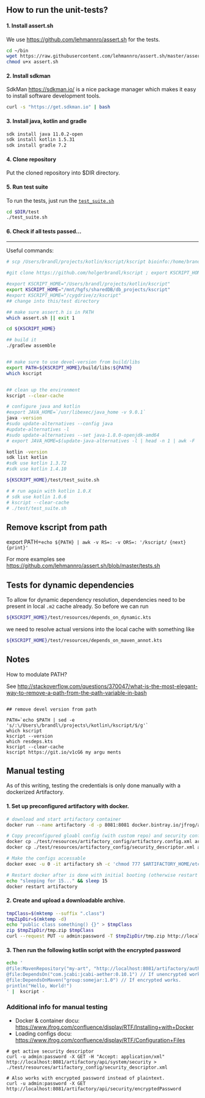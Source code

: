 ## How to run the unit-tests?

#### 1. Install assert.sh
We use https://github.com/lehmannro/assert.sh for the tests.

```bash
cd ~/bin
wget https://raw.githubusercontent.com/lehmannro/assert.sh/master/assert.sh
chmod u+x assert.sh
```

#### 2. Install sdkman
SdkMan https://sdkman.io/ is a nice package manager which makes it easy to install software development tools.


```bash
curl -s "https://get.sdkman.io" | bash
```

#### 3. Install java, kotlin and gradle

```bash
sdk install java 11.0.2-open
sdk install kotlin 1.5.31
sdk install gradle 7.2
```

#### 4. Clone repository
Put the cloned repository into $DIR directory.


#### 5. Run test suite
To run the tests, just run the [`test_suite.sh`](test_suite.sh)

```bash
cd $DIR/test
./test_suite.sh
```

#### 6. Check if all tests passed...

---
Useful commands:

```bash
# scp /Users/brandl/projects/kotlin/kscript/kscript bioinfo:/home/brandl/bin/test/kscript/kscript

#git clone https://github.com/holgerbrandl/kscript ; export KSCRIPT_HOME=$(pwd)/kscript

#export KSCRIPT_HOME="/Users/brandl/projects/kotlin/kscript"
export KSCRIPT_HOME="/mnt/hgfs/sharedDB/db_projects/kscript"
#export KSCRIPT_HOME="/cygdrive/z/kscript"
## change into this/test directory

## make sure assert.h is in PATH
which assert.sh || exit 1

cd ${KSCRIPT_HOME}

## build it
./gradlew assemble


## make sure to use devel-version from build/libs
export PATH=${KSCRIPT_HOME}/build/libs:${PATH}
which kscript


## clean up the environment
kscript --clear-cache

# configure java and kotlin
#export JAVA_HOME=`/usr/libexec/java_home -v 9.0.1`
java -version
#sudo update-alternatives --config java
#update-alternatives -l
#sudo update-alternatives --set java-1.8.0-openjdk-amd64
# export JAVA_HOME=$(update-java-alternatives -l | head -n 1 | awk -F ' ' '{print $NF}')

kotlin -version
sdk list kotlin
#sdk use kotlin 1.3.72
#sdk use kotlin 1.4.10

${KSCRIPT_HOME}/test/test_suite.sh

# # run again with kotlin 1.0.X
# sdk use kotlin 1.0.6
# kscript --clear-cache
# ./test/test_suite.sh
```

## Remove kscript from path
export PATH=`echo ${PATH} | awk -v RS=: -v ORS=: '/kscript/ {next} {print}'`


For more examples see https://github.com/lehmannro/assert.sh/blob/master/tests.sh


## Tests for dynamic dependencies

To allow for dynamic dependency resolution, dependencies need to be present in local `.m2` cache already. So before we can run
```bash
${KSCRIPT_HOME}/test/resources/depends_on_dynamic.kts
```
we need to resolve actual versions into the local cache with something like
```bash
${KSCRIPT_HOME}/test/resources/depends_on_maven_annot.kts
```

## Notes

How to modulate PATH?

See http://stackoverflow.com/questions/370047/what-is-the-most-elegant-way-to-remove-a-path-from-the-path-variable-in-bash

```

## remove devel version from path

PATH=`echo $PATH | sed -e 's/:\/Users\/brandl\/projects\/kotlin\/kscript/$/g'`
which kscript
kscript --version
which resdeps.kts
kscript --clear-cache
kscript https://git.io/v1cG6 my argu ments

```


## Manual testing

As of this writing, testing the credentials is only done manually with a dockerized Artifactory.

#### 1. Set up preconfigured artifactory with docker.

```bash
# download and start artifactory container
docker run --name artifactory -d -p 8081:8081 docker.bintray.io/jfrog/artifactory-oss:latest

# Copy preconfigured gloabl config (with custom repo) and security config (with credentials user) into container.
docker cp ./test/resources/artifactory_config/artifactory.config.xml artifactory:/var/opt/jfrog/artifactory/etc/artifactory.config.import.xml
docker cp ./test/resources/artifactory_config/security_descriptor.xml artifactory:/var/opt/jfrog/artifactory/etc/security.import.xml

# Make the configs accessable
docker exec -u 0 -it artifactory sh -c 'chmod 777 $ARTIFACTORY_HOME/etc/*.import.xml'

# Restart docker after is done with initial booting (otherwise restart breaks the container).
echo "sleeping for 15..." && sleep 15
docker restart artifactory
```

#### 2. Create and upload a downloadable archive.

```bash
tmpClass=$(mktemp --suffix ".class")
tmpZipDir=$(mktemp -d)
echo "public class something() {}" > $tmpClass
zip $tmpZipDir/tmp.zip $tmpClass
curl --request PUT -u admin:password -T $tmpZipDir/tmp.zip http://localhost:8081/artifactory/authenticated_repo/group/somejar/1.0/somejar-1.0.jar
```

#### 3. Then run the following kotlin script with the encrypted password

```bash
echo '
@file:MavenRepository("my-art", "http://localhost:8081/artifactory/authenticated_repo", user="auth_user", password="password")
@file:DependsOn("com.jcabi:jcabi-aether:0.10.1") // If unencrypted works via jcenter
@file:DependsOnMaven("group:somejar:1.0") // If encrypted works.
println("Hello, World!")
' |  kscript -
```

### Additional info for manual testing

- Docker & container docu: https://www.jfrog.com/confluence/display/RTF/Installing+with+Docker
- Loading configs docu: https://www.jfrog.com/confluence/display/RTF/Configuration+Files

```
# get active security descriptor
curl -u admin:password -X GET -H "Accept: application/xml" http://localhost:8081/artifactory/api/system/security > ./test/resources/artifactory_config/security_descriptor.xml

# Also works with encrypted password instead of plaintext.
curl -u admin:password -X GET http://localhost:8081/artifactory/api/security/encryptedPassword
```
